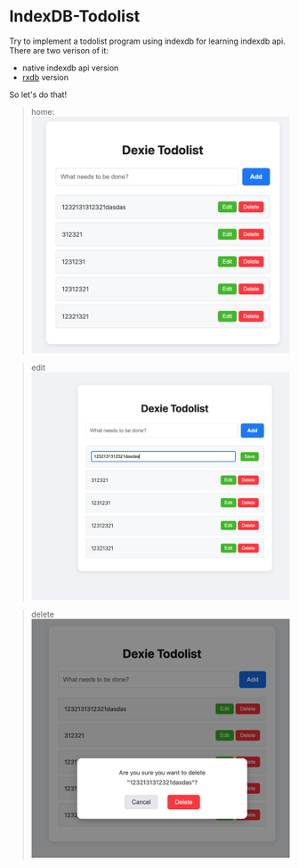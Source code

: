 # IndexDB-Todolist

Try to implement a todolist program using indexdb for learning indexdb api.
There are two verison of it:

- native indexdb api version
- [rxdb](https://github.com/pubkey/rxdb) version

So let's do that!

> home:
![alt text](image.png)

> edit
![alt text](image-1.png)

> delete
![alt text](image-2.png)
